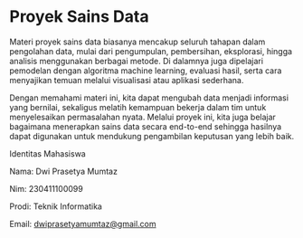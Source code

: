 # Proyek Sains Data


Materi proyek sains data biasanya mencakup seluruh tahapan dalam pengolahan data, mulai dari pengumpulan, pembersihan, eksplorasi, hingga analisis menggunakan berbagai metode. Di dalamnya juga dipelajari pemodelan dengan algoritma machine learning, evaluasi hasil, serta cara menyajikan temuan melalui visualisasi atau aplikasi sederhana.


Dengan memahami materi ini, kita dapat mengubah data menjadi informasi yang bernilai, sekaligus melatih kemampuan bekerja dalam tim untuk menyelesaikan permasalahan nyata. Melalui proyek ini, kita juga belajar bagaimana menerapkan sains data secara end-to-end sehingga hasilnya dapat digunakan untuk mendukung pengambilan keputusan yang lebih baik.


Identitas Mahasiswa

Nama: Dwi Prasetya Mumtaz

Nim: 230411100099

Prodi: Teknik Informatika

Email: dwiprasetyamumtaz@gmail.com


```{tableofcontents}
```
